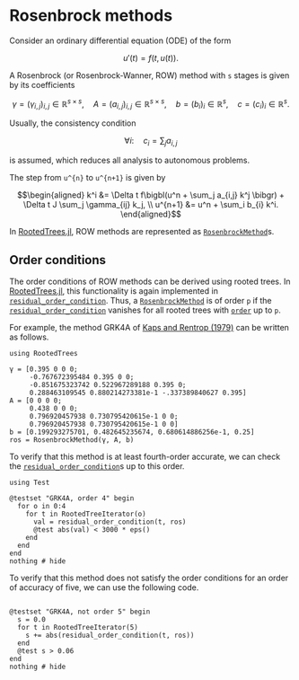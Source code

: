 # Rosenbrock methods

Consider an ordinary differential equation (ODE) of the form
```math
u'(t) = f(t, u(t)).
```

A Rosenbrock (or Rosenbrock-Wanner, ROW) method with ``s`` stages is given
by its coefficients
```math
\gamma = (\gamma_{i,j})_{i,j} \in \mathbb{R}^{s \times s}, \quad
A = (a_{i,j})_{i,j} \in \mathbb{R}^{s \times s}, \quad
b = (b_i)_i \in \mathbb{R}^{s}, \quad
c = (c_i)_i \in \mathbb{R}^{s}.
```
Usually, the consistency condition
```math
\forall i\colon \quad c_i = \sum_j a_{i,j}
```
is assumed, which reduces all analysis to autonomous problems.

The step from ``u^{n}`` to ``u^{n+1}`` is given by
```math
\begin{aligned}
  k^i &= \Delta t f\bigbl(u^n + \sum_j a_{i,j} k^j \bibgr) + \Delta t J \sum_j \gamma_{ij} k_j, \\
  u^{n+1} &= u^n + \sum_i b_{i} k^i.
\end{aligned}
```

In [RootedTrees.jl](https://github.com/SciML/RootedTrees.jl),
ROW methods are represented as
[`RosenbrockMethod`](@ref)s.


## Order conditions

The order conditions of ROW methods can be derived using rooted trees.
In [RootedTrees.jl](https://github.com/SciML/RootedTrees.jl), this
functionality is again implemented in [`residual_order_condition`](@ref).
Thus, a [`RosenbrockMethod`](@ref) is of order ``p`` if the
[`residual_order_condition`](@ref) vanishes for all rooted trees
with [`order`](@ref) up to ``p``.

For example, the method GRK4A of
[Kaps and Rentrop (1979)](https://doi.org/10.1007/BF01396495) can be
written as follows.

```@example GRK4A
using RootedTrees

γ = [0.395 0 0 0;
     -0.767672395484 0.395 0 0;
     -0.851675323742 0.522967289188 0.395 0;
     0.288463109545 0.880214273381e-1 -.337389840627 0.395]
A = [0 0 0 0;
     0.438 0 0 0;
     0.796920457938 0.730795420615e-1 0 0;
     0.796920457938 0.730795420615e-1 0 0]
b = [0.199293275701, 0.482645235674, 0.680614886256e-1, 0.25]
ros = RosenbrockMethod(γ, A, b)
```

To verify that this method is at least fourth-order accurate, we can
check the [`residual_order_condition`](@ref)s up to this order.

```@example GRK4A
using Test

@testset "GRK4A, order 4" begin
  for o in 0:4
    for t in RootedTreeIterator(o)
      val = residual_order_condition(t, ros)
      @test abs(val) < 3000 * eps()
    end
  end
end
nothing # hide
```

To verify that this method does not satisfy the order conditions
for an order of accuracy of five, we can use the following code.

```@example GRK4A

@testset "GRK4A, not order 5" begin
  s = 0.0
  for t in RootedTreeIterator(5)
    s += abs(residual_order_condition(t, ros))
  end
  @test s > 0.06
end
nothing # hide
```
